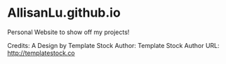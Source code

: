 # AllisanLu.github.io
Personal Website to show off my projects!

Credits: 
A Design by Template Stock
Author: Template Stock
Author URL: http://templatestock.co

